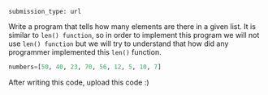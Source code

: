 ```ngMeta
submission_type: url
```

Write a program that tells how many elements are there in a given list. It is similar to `len() function`, so in order to implement this program we will not use `len() function` but we will try to understand that how did any programmer implemented this `len()` function.

```python
numbers=[50, 40, 23, 70, 56, 12, 5, 10, 7]
```

After writing this code, upload this code :)
